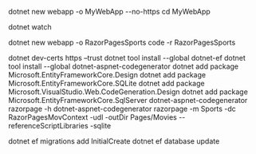 dotnet new webapp -o MyWebApp --no-https
cd MyWebApp

dotnet watch

dotnet new webapp -o RazorPagesSports
code -r RazorPagesSports

dotnet dev-certs https –trust
dotnet tool install --global dotnet-ef
dotnet tool install --global dotnet-aspnet-codegenerator
dotnet add package Microsoft.EntityFrameworkCore.Design
dotnet add package Microsoft.EntityFrameworkCore.SQLite
dotnet add package Microsoft.VisualStudio.Web.CodeGeneration.Design
dotnet add package Microsoft.EntityFrameworkCore.SqlServer
dotnet-aspnet-codegenerator razorpage -h
dotnet-aspnet-codegenerator razorpage -m Sports -dc RazorPagesMovContext -udl -outDir Pages/Movies --referenceScriptLibraries -sqlite



dotnet ef migrations add InitialCreate
dotnet ef database update

